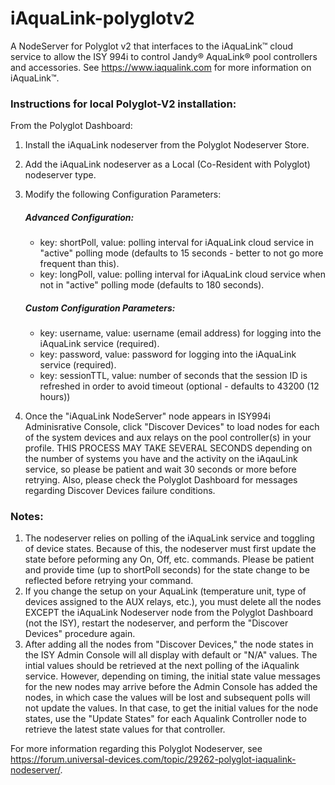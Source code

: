 # iAquaLink-polyglotv2
A NodeServer for Polyglot v2 that interfaces to the iAquaLink™ cloud service to allow the ISY 994i to control Jandy® AquaLink® pool controllers and accessories. See https://www.iaqualink.com for more information on iAquaLink™.

### Instructions for local Polyglot-V2 installation:

From the Polyglot Dashboard:
1. Install the iAquaLink nodeserver from the Polyglot Nodeserver Store.
2. Add the iAquaLink nodeserver as a Local (Co-Resident with Polyglot) nodeserver type.
3. Modify the following Configuration Parameters:

    ##### Advanced Configuration:
    - key: shortPoll, value: polling interval for iAquaLink cloud service in "active" polling mode (defaults to 15 seconds - better to not go more frequent than this).
    - key: longPoll, value: polling interval for iAquaLink cloud service when not in "active" polling mode (defaults to 180 seconds).

    ##### Custom Configuration Parameters:
    - key: username, value: username (email address) for logging into the iAquaLink service (required).
    - key: password, value: password for logging into the iAquaLink service (required).
    - key: sessionTTL, value: number of seconds that the session ID is refreshed in order to avoid timeout (optional - defaults to 43200 (12 hours))

4. Once the "iAquaLink NodeServer" node appears in ISY994i Adminisrative Console, click "Discover Devices" to load nodes for each of the system devices and aux relays on the pool controller(s) in your profile. THIS PROCESS MAY TAKE SEVERAL SECONDS depending on the number of systems you have and the activity on the iAqauLink service, so please be patient and wait 30 seconds or more before retrying. Also, please check the Polyglot Dashboard for messages regarding Discover Devices failure conditions.

### Notes:

1. The nodeserver relies on polling of the iAquaLink service and toggling of device states. Because of this, the nodeserver must first update the state before peforming any On, Off, etc. commands. Please be patient and provide time (up to shortPoll seconds) for the state change to be reflected before retrying your command.
2. If you change the setup on your AquaLink (temperature unit, type of devices assigned to the AUX relays, etc.), you must delete all the nodes EXCEPT the iAquaLink Nodeserver node from the Polyglot Dashboard (not the ISY), restart the nodeserver, and perform the "Discover Devices" procedure again.
3. After adding all the nodes from "Discover Devices," the node states in the ISY Admin Console will all display with default or "N/A" values. The intial values should be retrieved at the next polling of the iAqualink service. However, depending on timing, the initial state value messages for the new nodes may arrive before the Admin Console has added the nodes, in which case the values will be lost and subsequent polls will not update the values. In that case, to get the initial values for the node states, use the "Update States" for each Aqualink Controller node to retrieve the latest state values for that controller.

For more information regarding this Polyglot Nodeserver, see https://forum.universal-devices.com/topic/29262-polyglot-iaqualink-nodeserver/.
